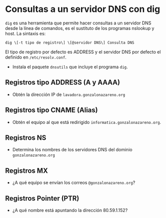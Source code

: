 # Consultas a un servidor DNS con dig

`dig` es una herramienta que permite hacer consultas a un servidor DNS desde la línea de comandos, es el sustituto de los programas nslookup y host. La sintaxis es:

    dig \[-t tipo de registro\] \[@servidor DNS\] Consulta DNS

El tipo de registro por defecto es ADDRESS y el servidor DNS por defecto el definido en `/etc/resolv.conf`. 

* Instala el paquete `dnsutils` que incluye el programa `dig`.

## Registros tipo ADDRESS (A y AAAA)

* Obtén la dirección IP de `lavadora.gonzalonazareno.org`

## Registros tipo CNAME (Alias)

* Obtén el equipo al que está redirigido `informatica.gonzalonazareno.org`.

## Registros NS

* Determina los nombres de los servidores DNS del dominio `gonzalonazareno.org`

## Registros MX

* ¿A qué equipo se envían los correos `@gonzalonazareno.org`?

## Registros Pointer (PTR)

* ¿A qué nombre está apuntando la dirección 80.59.1.152?
